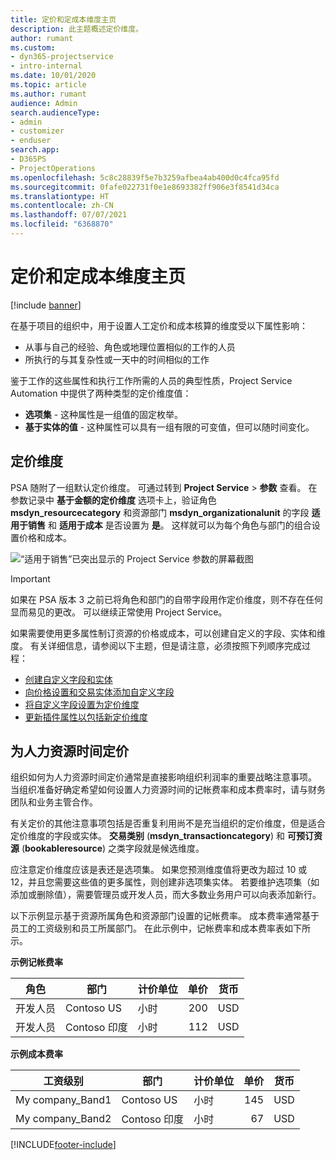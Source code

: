 ```yaml
---
title: 定价和定成本维度主页
description: 此主题概述定价维度。
author: rumant
ms.custom:
- dyn365-projectservice
- intro-internal
ms.date: 10/01/2020
ms.topic: article
ms.author: rumant
audience: Admin
search.audienceType:
- admin
- customizer
- enduser
search.app:
- D365PS
- ProjectOperations
ms.openlocfilehash: 5c8c28839f5e7b3259afbea4ab400d0c4fca95fd
ms.sourcegitcommit: 0fafe022731f0e1e8693382ff906e3f8541d34ca
ms.translationtype: HT
ms.contentlocale: zh-CN
ms.lasthandoff: 07/07/2021
ms.locfileid: "6368870"
---
```

# <a name="pricing-and-costing-dimensions-home-page"></a>定价和定成本维度主页

[!include [banner](../includes/psa-now-project-operations.md)]

在基于项目的组织中，用于设置人工定价和成本核算的维度受以下属性影响：

- 从事与自己的经验、角色或地理位置相似的工作的人员
- 所执行的与其复杂性或一天中的时间相似的工作

鉴于工作的这些属性和执行工作所需的人员的典型性质，Project Service Automation 中提供了两种类型的定价维度值： 

- **选项集** - 这种属性是一组值的固定枚举。
- **基于实体的值** - 这种属性可以具有一组有限的可变值，但可以随时间变化。

## <a name="pricing-dimensions"></a>定价维度

PSA 随附了一组默认定价维度。 可通过转到 **Project Service** > **参数** 查看。 在参数记录中 **基于金额的定价维度** 选项卡上，验证角色 **msdyn_resourcecategory** 和资源部门 **msdyn_organizationalunit** 的字段 **适用于销售** 和 **适用于成本** 是否设置为 **是**。 这样就可以为每个角色与部门的组合设置价格和成本。

![“适用于销售”已突出显示的 Project Service 参数的屏幕截图](media/PS-OOB-parameters.png)

> [!IMPORTANT]
> 如果在 PSA 版本 3 之前已将角色和部门的自带字段用作定价维度，则不存在任何显而易见的更改。 可以继续正常使用 Project Service。 

如果需要使用更多属性制订资源的价格或成本，可以创建自定义的字段、实体和维度。 有关详细信息，请参阅以下主题，但是请注意，必须按照下列顺序完成过程：

- [创建自定义字段和实体](create-custom-fields-entities.md)
- [向价格设置和交易实体添加自定义字段](field-references.md)
- [将自定义字段设置为定价维度](set-up-pricing-dimensions.md)
- [更新插件属性以包括新定价维度](update-plug-in-attributes.md)

## <a name="pricing-human-resource-time"></a>为人力资源时间定价
组织如何为人力资源时间定价通常是直接影响组织利润率的重要战略注意事项。 当组织准备好确定希望如何设置人力资源时间的记帐费率和成本费率时，请与财务团队和业务主管合作。

有关定价的其他注意事项包括是否重复利用尚不是充当组织的定价维度，但是适合定价维度的字段或实体。 **交易类别** (**msdyn_transactioncategory**) 和 **可预订资源** (**bookableresource**) 之类字段就是候选维度。 

应注意定价维度应该是表还是选项集。 如果您预测维度值将更改为超过 10 或 12，并且您需要这些值的更多属性，则创建非选项集实体。 若要维护选项集（如添加或删除值），需要管理员或开发人员，而大多数业务用户可以向表添加新行。

以下示例显示基于资源所属角色和资源部门设置的记帐费率。 成本费率通常基于员工的工资级别和员工所属部门。 在此示例中，记帐费率和成本费率表如下所示。

**示例记帐费率**

| 角色        | 部门    |计价单位      |单价      |货币  |
| ------------|-------------|----------|----------:|----------|
| 开发人员   | Contoso US  |小时 | 200|USD     |
| 开发人员   | Contoso 印度 |小时|   112|USD     |


**示例成本费率**

| 工资级别     | 部门    |计价单位      |单价      |货币  |
| ----------------|-------------|----------|----------:|----------|
| My company_Band1 | Contoso US  |小时 | 145|USD     |
| My company_Band2 | Contoso 印度 |小时|   67|USD     |


[!INCLUDE[footer-include](../includes/footer-banner.md)]